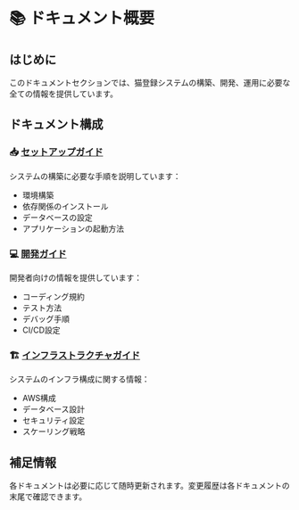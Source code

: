 # 📚 ドキュメント概要

## はじめに
このドキュメントセクションでは、猫登録システムの構築、開発、運用に必要な全ての情報を提供しています。

## ドキュメント構成

### 📥 [セットアップガイド](setup.md)
システムの構築に必要な手順を説明しています：
- 環境構築
- 依存関係のインストール
- データベースの設定
- アプリケーションの起動方法

### 💻 [開発ガイド](development.md)
開発者向けの情報を提供しています：
- コーディング規約
- テスト方法
- デバッグ手順
- CI/CD設定

### 🏗 [インフラストラクチャガイド](infrastructure.md)
システムのインフラ構成に関する情報：
- AWS構成
- データベース設計
- セキュリティ設定
- スケーリング戦略

## 補足情報
各ドキュメントは必要に応じて随時更新されます。変更履歴は各ドキュメントの末尾で確認できます。
